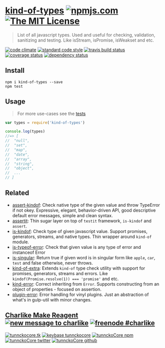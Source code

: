 # [kind-of-types][author-www-url] [![npmjs.com][npmjs-img]][npmjs-url] [![The MIT License][license-img]][license-url] 

> List of all javascript types. Used and useful for checking, validation, sanitizing and testing. Like isStream, isPromise, isWeakset and etc.

[![code climate][codeclimate-img]][codeclimate-url] [![standard code style][standard-img]][standard-url] [![travis build status][travis-img]][travis-url] [![coverage status][coveralls-img]][coveralls-url] [![dependency status][david-img]][david-url]


## Install
```
npm i kind-of-types --save
npm test
```


## Usage
> For more use-cases see the [tests](./test.js)

```js
var types = require('kind-of-types')

console.log(types)
//=> [
//  "null",
//  "set",
//  "map",
//  "date",
//  "array",
//  "string",
//  "object",
//  ...
// ]
```


## Related
- [assert-kindof](https://github.com/tunnckoCore/assert-kindof): Check native type of the given value and throw TypeError if not okey. Expressive, elegant, behavior-driven API, good descriptive default error messages, simple and clean syntax.
- [assertit](https://github.com/tunnckoCore/assertit): Thin sugar layer on top of `testit` framework, `is-kindof` and `assert`.
- [is-kindof](https://github.com/tunnckoCore/is-kindof): Check type of given javascript value. Support promises, generators, streams, and native types. Thin wrapper around `kind-of` module.
- [is-typeof-error](https://github.com/tunnckoCore/is-typeof-error): Check that given value is any type of error and instanceof Error
- [is-singular](https://github.com/tunnckoCore/is-singular): Return true if given word is in singular form like `apple`, `car`, `test` and false otherwise, never throws.
- [kind-of-extra](https://github.com/tunnckoCore/kind-of-extra): Extends `kind-of` type check utility with support for promises, generators, streams and errors. Like `kindof(Promise.resolve(1)) === 'promise'` and etc.
- [kind-error](https://github.com/tunnckoCore/kind-error): Correct inheriting from `Error`. Supports constructing from an object of properties - focused on assertion.
- [plugin-error](https://github.com/jonschlinkert/plugin-error): Error handling for vinyl plugins. Just an abstraction of what's in gulp-util with minor changes.


## [Charlike Make Reagent](http://j.mp/1stW47C) [![new message to charlike][new-message-img]][new-message-url] [![freenode #charlike][freenode-img]][freenode-url]

[![tunnckocore.tk][author-www-img]][author-www-url] [![keybase tunnckocore][keybase-img]][keybase-url] [![tunnckoCore npm][author-npm-img]][author-npm-url] [![tunnckoCore twitter][author-twitter-img]][author-twitter-url] [![tunnckoCore github][author-github-img]][author-github-url]


[npmjs-url]: https://www.npmjs.com/package/kind-of-types
[npmjs-img]: https://img.shields.io/npm/v/kind-of-types.svg?label=kind-of-types

[license-url]: https://github.com/tunnckoCore/kind-of-types/blob/master/LICENSE.md
[license-img]: https://img.shields.io/badge/license-MIT-blue.svg


[codeclimate-url]: https://codeclimate.com/github/tunnckoCore/kind-of-types
[codeclimate-img]: https://img.shields.io/codeclimate/github/tunnckoCore/kind-of-types.svg

[travis-url]: https://travis-ci.org/tunnckoCore/kind-of-types
[travis-img]: https://img.shields.io/travis/tunnckoCore/kind-of-types.svg

[coveralls-url]: https://coveralls.io/r/tunnckoCore/kind-of-types
[coveralls-img]: https://img.shields.io/coveralls/tunnckoCore/kind-of-types.svg

[david-url]: https://david-dm.org/tunnckoCore/kind-of-types
[david-img]: https://img.shields.io/david/dev/tunnckoCore/kind-of-types.svg

[standard-url]: https://github.com/feross/standard
[standard-img]: https://img.shields.io/badge/code%20style-standard-brightgreen.svg


[author-www-url]: http://www.tunnckocore.tk
[author-www-img]: https://img.shields.io/badge/www-tunnckocore.tk-fe7d37.svg

[keybase-url]: https://keybase.io/tunnckocore
[keybase-img]: https://img.shields.io/badge/keybase-tunnckocore-8a7967.svg

[author-npm-url]: https://www.npmjs.com/~tunnckocore
[author-npm-img]: https://img.shields.io/badge/npm-~tunnckocore-cb3837.svg

[author-twitter-url]: https://twitter.com/tunnckoCore
[author-twitter-img]: https://img.shields.io/badge/twitter-@tunnckoCore-55acee.svg

[author-github-url]: https://github.com/tunnckoCore
[author-github-img]: https://img.shields.io/badge/github-@tunnckoCore-4183c4.svg

[freenode-url]: http://webchat.freenode.net/?channels=charlike
[freenode-img]: https://img.shields.io/badge/freenode-%23charlike-5654a4.svg

[new-message-url]: https://github.com/tunnckoCore/messages
[new-message-img]: https://img.shields.io/badge/ask%20me-anything-green.svg